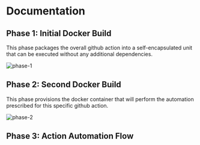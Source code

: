 # Documentation

## Phase 1: Initial Docker Build

This phase packages the overall github action into a self-encapsulated unit that can be executed without any additional dependencies.

![phase-1](https://github.com/admiralappsec/springone-github-action/blob/main/diagrams/springone-ga.png)

## Phase 2: Second Docker Build

This phase provisions the docker container that will perform the automation prescribed for this specific github action.

![phase-2](https://github.com/admiralappsec/springone-github-action/blob/main/diagrams/springone-ga2.png)

## Phase 3: Action Automation Flow
